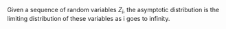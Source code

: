 Given a sequence of random variables $Z_{i},$ the asymptotic
distribution is the limiting distribution of these variables as i goes
to infinity.
